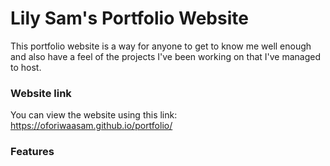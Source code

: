 # Lily Sam's Portfolio Website
This portfolio website is a way for anyone to get to know me well enough and also have a feel of the projects I've been working on that I've managed to host.

### Website link
You can view the website using this link: https://oforiwaasam.github.io/portfolio/

### Features
